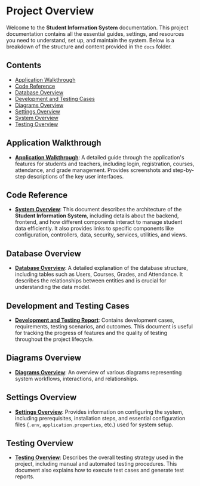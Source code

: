 # Project Overview

Welcome to the **Student Information System** documentation. This project documentation contains all the essential guides, settings, and resources you need to understand, set up, and maintain the system. Below is a breakdown of the structure and content provided in the `docs` folder.

## Contents
- [Application Walkthrough](#application-walkthrough)
- [Code Reference](#code-reference)
- [Database Overview](#database-overview)
- [Development and Testing Cases](#development-and-testing-cases)
- [Diagrams Overview](#diagrams-overview)
- [Settings Overview](#settings-overview)
- [System Overview](#system-overview)
- [Testing Overview](#testing-overview)

## Application Walkthrough
- **[Application Walkthrough](app-walkthrough/app-walkthrough-overview.md)**: A detailed guide through the application's features for students and teachers, including login, registration, courses, attendance, and grade management. Provides screenshots and step-by-step descriptions of the key user interfaces.

## Code Reference
- **[System Overview](code-reference/system-overview.md)**: This document describes the architecture of the **Student Information System**, including details about the backend, frontend, and how different components interact to manage student data efficiently. It also provides links to specific components like configuration, controllers, data, security, services, utilities, and views.

## Database Overview
- **[Database Overview](database/database-overview.md)**: A detailed explanation of the database structure, including tables such as Users, Courses, Grades, and Attendance. It describes the relationships between entities and is crucial for understanding the data model.

## Development and Testing Cases
- **[Development and Testing Report](development-cases/development_and_testing_report.md)**: Contains development cases, requirements, testing scenarios, and outcomes. This document is useful for tracking the progress of features and the quality of testing throughout the project lifecycle.

## Diagrams Overview
- **[Diagrams Overview](diagrams/diagrams-overview.md)**: An overview of various diagrams representing system workflows, interactions, and relationships.

## Settings Overview
- **[Settings Overview](project-settings/settings-overview.md)**: Provides information on configuring the system, including prerequisites, installation steps, and essential configuration files (`.env`, `application.properties`, etc.) used for system setup.

## Testing Overview
- **[Testing Overview](testing/test-overview.md)**: Describes the overall testing strategy used in the project, including manual and automated testing procedures. This document also explains how to execute test cases and generate test reports.

